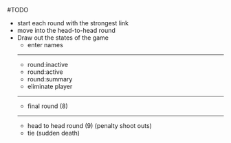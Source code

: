 #TODO
- start each round with the strongest link
- move into the head-to-head round
- Draw out the states of the game
  - enter names
  - ---
  - round:inactive
  - round:active
  - round:summary
  - eliminate player
  - ---
  - final round (8)
  - ---
  - head to head round (9) (penalty shoot outs)
  - tie (sudden death)
